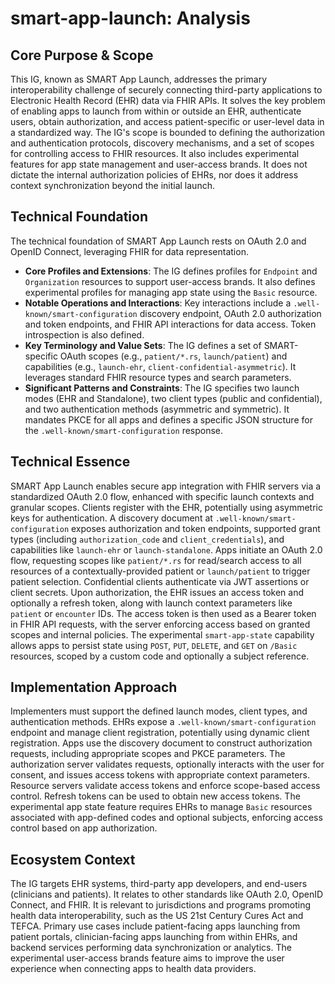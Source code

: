 # smart-app-launch: Analysis

## Core Purpose & Scope

This IG, known as SMART App Launch, addresses the primary interoperability challenge of securely connecting third-party applications to Electronic Health Record (EHR) data via FHIR APIs. It solves the key problem of enabling apps to launch from within or outside an EHR, authenticate users, obtain authorization, and access patient-specific or user-level data in a standardized way. The IG's scope is bounded to defining the authorization and authentication protocols, discovery mechanisms, and a set of scopes for controlling access to FHIR resources. It also includes experimental features for app state management and user-access brands. It does not dictate the internal authorization policies of EHRs, nor does it address context synchronization beyond the initial launch.

## Technical Foundation

The technical foundation of SMART App Launch rests on OAuth 2.0 and OpenID Connect, leveraging FHIR for data representation.

-   **Core Profiles and Extensions**: The IG defines profiles for `Endpoint` and `Organization` resources to support user-access brands. It also defines experimental profiles for managing app state using the `Basic` resource.
-   **Notable Operations and Interactions**: Key interactions include a `.well-known/smart-configuration` discovery endpoint, OAuth 2.0 authorization and token endpoints, and FHIR API interactions for data access. Token introspection is also defined.
-   **Key Terminology and Value Sets**: The IG defines a set of SMART-specific OAuth scopes (e.g., `patient/*.rs`, `launch/patient`) and capabilities (e.g., `launch-ehr`, `client-confidential-asymmetric`). It leverages standard FHIR resource types and search parameters.
-   **Significant Patterns and Constraints**: The IG specifies two launch modes (EHR and Standalone), two client types (public and confidential), and two authentication methods (asymmetric and symmetric). It mandates PKCE for all apps and defines a specific JSON structure for the `.well-known/smart-configuration` response.

## Technical Essence

SMART App Launch enables secure app integration with FHIR servers via a standardized OAuth 2.0 flow, enhanced with specific launch contexts and granular scopes. Clients register with the EHR, potentially using asymmetric keys for authentication. A discovery document at `.well-known/smart-configuration` exposes authorization and token endpoints, supported grant types (including `authorization_code` and `client_credentials`), and capabilities like `launch-ehr` or `launch-standalone`.  Apps initiate an OAuth 2.0 flow, requesting scopes like `patient/*.rs` for read/search access to all resources of a contextually-provided patient or `launch/patient` to trigger patient selection. Confidential clients authenticate via JWT assertions or client secrets. Upon authorization, the EHR issues an access token and optionally a refresh token, along with launch context parameters like `patient` or `encounter` IDs. The access token is then used as a Bearer token in FHIR API requests, with the server enforcing access based on granted scopes and internal policies. The experimental `smart-app-state` capability allows apps to persist state using `POST`, `PUT`, `DELETE`, and `GET` on `/Basic` resources, scoped by a custom code and optionally a subject reference.

## Implementation Approach

Implementers must support the defined launch modes, client types, and authentication methods. EHRs expose a `.well-known/smart-configuration` endpoint and manage client registration, potentially using dynamic client registration. Apps use the discovery document to construct authorization requests, including appropriate scopes and PKCE parameters. The authorization server validates requests, optionally interacts with the user for consent, and issues access tokens with appropriate context parameters. Resource servers validate access tokens and enforce scope-based access control. Refresh tokens can be used to obtain new access tokens. The experimental app state feature requires EHRs to manage `Basic` resources associated with app-defined codes and optional subjects, enforcing access control based on app authorization.

## Ecosystem Context

The IG targets EHR systems, third-party app developers, and end-users (clinicians and patients). It relates to other standards like OAuth 2.0, OpenID Connect, and FHIR. It is relevant to jurisdictions and programs promoting health data interoperability, such as the US 21st Century Cures Act and TEFCA. Primary use cases include patient-facing apps launching from patient portals, clinician-facing apps launching from within EHRs, and backend services performing data synchronization or analytics. The experimental user-access brands feature aims to improve the user experience when connecting apps to health data providers.
